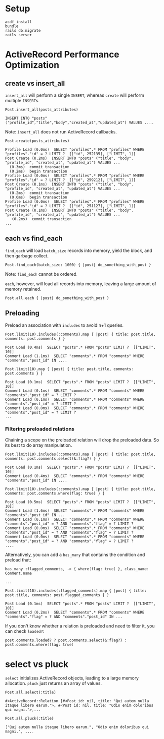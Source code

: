 # Setup

```
asdf install
bundle
rails db:migrate
rails server
```

# ActiveRecord Performance Optimization

## create vs insert_all

`insert_all` will perform a single `INSERT`, whereas `create` will perform multiple `INSERT`s.

```
Post.insert_all(posts_attributes)

INSERT INTO "posts" ("profile_id","title","body","created_at","updated_at") VALUES ....
```

Note: `insert_all` does not run ActiveRecord callbacks.


```
Post.create(posts_attributes)

Profile Load (0.0ms)  SELECT "profiles".* FROM "profiles" WHERE "profiles"."id" = ? LIMIT ?  [["id", 252135], ["LIMIT", 1]]
Post Create (0.2ms)  INSERT INTO "posts" ("title", "body", "profile_id", "created_at", "updated_at") VALUES ...
  (0.3ms)  commit transaction
  (0.2ms)  begin transaction
Profile Load (0.0ms)  SELECT "profiles".* FROM "profiles" WHERE "profiles"."id" = ? LIMIT ?  [["id", 259212], ["LIMIT", 1]]
Post Create (0.1ms)  INSERT INTO "posts" ("title", "body", "profile_id", "created_at", "updated_at") VALUES ...
  (0.2ms)  commit transaction
  (0.0ms)  begin transaction
Profile Load (0.0ms)  SELECT "profiles".* FROM "profiles" WHERE "profiles"."id" = ? LIMIT ?  [["id", 251127], ["LIMIT", 1]]
Post Create (0.1ms)  INSERT INTO "posts" ("title", "body", "profile_id", "created_at", "updated_at") VALUES ...
   (0.2ms)  commit transaction
...
```

## each vs find_each

`find_each` will load `batch_size` records into memory, yield the block, and then garbage collect.

```
Post.find_each(batch_size: 1000) { |post| do_something_with_post }
```

Note: `find_each` cannot be ordered.

`each`, however, will load all records into memory, leaving a large amount of memory retained.

```
Post.all.each { |post| do_something_with_post }
```

## Preloading

Preload an association with `includes` to avoid n+1 queries.

```
Post.limit(10).includes(:comments).map { |post| { title: post.title, comments: post.comments } }

Post Load (0.4ms)  SELECT "posts".* FROM "posts" LIMIT ?  [["LIMIT", 10]]
Comment Load (1.1ms)  SELECT "comments".* FROM "comments" WHERE "comments"."post_id" IN ....
```

```
Post.limit(10).map { |post| { title: post.title, comments: post.comments } }

Post Load (0.1ms)  SELECT "posts".* FROM "posts" LIMIT ?  [["LIMIT", 10]]
Comment Load (0.1ms)  SELECT "comments".* FROM "comments" WHERE "comments"."post_id" = ? LIMIT ? 
Comment Load (0.1ms)  SELECT "comments".* FROM "comments" WHERE "comments"."post_id" = ? LIMIT ?
Comment Load (0.0ms)  SELECT "comments".* FROM "comments" WHERE "comments"."post_id" = ? LIMIT ?
...
```

### Filtering preloaded relations

Chaining a scope on the preloaded relation will drop the preloaded data. So its best to do array manipulation.

```
Post.limit(10).includes(:comments).map { |post| { title: post.title, comments: post.comments.select(&:flag?) } }

Post Load (0.1ms)  SELECT "posts".* FROM "posts" LIMIT ?  [["LIMIT", 10]]
Comment Load (0.4ms)  SELECT "comments".* FROM "comments" WHERE "comments"."post_id" IN ....
```

```
Post.limit(10).includes(:comments).map { |post| { title: post.title, comments: post.comments.where(flag: true) } }

Post Load (0.5ms)  SELECT "posts".* FROM "posts" LIMIT ?  [["LIMIT", 10]]
Comment Load (1.6ms)  SELECT "comments".* FROM "comments" WHERE "comments"."post_id" IN ...
Comment Load (0.1ms)  SELECT "comments".* FROM "comments" WHERE "comments"."post_id" = ? AND "comments"."flag" = ? LIMIT ? 
Comment Load (0.0ms)  SELECT "comments".* FROM "comments" WHERE "comments"."post_id" = ? AND "comments"."flag" = ? LIMIT ?
Comment Load (0.0ms)  SELECT "comments".* FROM "comments" WHERE "comments"."post_id" = ? AND "comments"."flag" = ? LIMIT ?
....
```

Alternatively, you can add a `has_many` that contains the condition and preload that:
```
has_many :flagged_comments, -> { where(flag: true) }, class_name: Comment.name

...

Post.limit(10).includes(:flagged_comments).map { |post| { title: post.title, comments: post.flagged_comments } }

Post Load (0.1ms)  SELECT "posts".* FROM "posts" LIMIT ?  [["LIMIT", 10]]
Comment Load (0.2ms)  SELECT "comments".* FROM "comments" WHERE "comments"."flag" = ? AND "comments"."post_id" IN ...
```

If you don't know whether a relation is preloaded and need to filter it, you can check `loaded?`:
```
post.comments.loaded? ? post.comments.select(&:flag?) : post.comments.where(flag: true)
```

# select vs pluck

`select` initializes ActiveRecord objects, leading to a large memory allocation. `pluck` just returns an array of values.

```
Post.all.select(:title)

#<ActiveRecord::Relation [#<Post id: nil, title: "Qui autem nulla itaque libero earum.">, #<Post id: nil, title: "Odio enim doloribus qui magni.">,...
```

```
Post.all.pluck(:title)

["Qui autem nulla itaque libero earum.", "Odio enim doloribus qui magni.", ....
```


